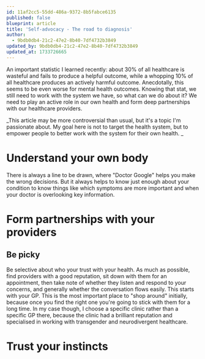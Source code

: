 ```yaml
---
id: 11af2cc5-55dd-486a-9372-8b5fabce6135
published: false
blueprint: article
title: 'Self-advocacy - The road to diagnosis'
author:
  - 9bdb0db4-21c2-47e2-8b40-7df4732b3849
updated_by: 9bdb0db4-21c2-47e2-8b40-7df4732b3849
updated_at: 1733726665
---
```

An important statistic I learned recently: about 30% of all healthcare is wasteful and fails to produce a helpful outcome, while a whopping 10% of all healthcare produces an actively harmful outcome. Anecdotally, this seems to be even worse for mental health outcomes. Knowing that stat, we still need to work with the system we have, so what can we do about it? We need to play an active role in our own health and form deep partnerships with our healthcare providers.

_This article may be more controversial than usual, but it's a topic I'm passionate about. My goal here is not to target the health system, but to empower people to better work with the system for their own health. _

# Understand your own body
There is always a line to be drawn, where "Doctor Google" helps you make the wrong decisions. But it always helps to know just enough about your condition to know things like which symptoms are more important and when your doctor is overlooking key information. 

# Form partnerships with your providers
## Be picky
Be selective about who your trust with your health. As much as possible, find providers with a good reputation, sit down with them for an appointment, then take note of whether they listen and respond to your concerns, and generally whether the conversation flows easily. This starts with your GP. This is the most important place to "shop around" initially, because once you find the right one you're going to stick with them for a long time. In my case though, I choose a specific clinic rather than a specific GP there, because the clinic had a brilliant reputation and specialised in working with transgender and neurodivergent healthcare.

# Trust your instincts